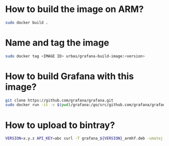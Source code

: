 # How to build the image on ARM?

```bash
sudo docker build .
```

# Name and tag the image

```bash
sudo docker tag <IMAGE ID> urbas/grafana-build-image:<version>
```

# How to build Grafana with this image?

```bash
git clone https://github.com/grafana/grafana.git
sudo docker run -it -v $(pwd)/grafana:/go/src/github.com/grafana/grafana urbas/grafana-build-image:1.0.0 /build-grafana.sh
```

# How to upload to bintray?

```bash
VERSION=x.y.z API_KEY=abc curl -T grafana_${VERSION}_armhf.deb -umatej:$API_KEY "https://api.bintray.com/content/matej/deb-packages/grafana/${VERSION}/grafana_${VERSION}_armhf.deb;deb_distribution=xenial;deb_component=main;deb_architecture=armhf"
```
